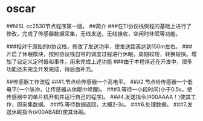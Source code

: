 # oscar
##NISL cc2530节点程序第一版。
##简介
###在TI协议栈例程的基础上进行了修改，完成了传感器数据采集，无线发送，无线接收，空闲时休眠等功能。

###相对于原始的ti协议栈，修改了发送功率，使发送距离达到150m左右。
###开启了休眠模块，按照协议栈自带的调度过程进行休眠，周期较短，转换较快。增加了自定义定时器和事件，用来完成上述功能
###由于本程序还在开发中，很多功能还未完全开发完成，待后面补充。

##传感器工作流程
###1.节点给传感器一个高电平。
###2.节点给传感器一个低电平(一个脉冲，让传感器从休眠中唤醒)。
###3.等待一小段时间(小于0.5s，使传感器中的单片机开机并运行自己的程序)。
###4.发送指令(#00AAAA！)使其工作，即采集数据。
###5.等待数据返回，大概2-3s。
###6.处理数据。
###7.发送休眠指令(#00ABAB!)使其休眠。
